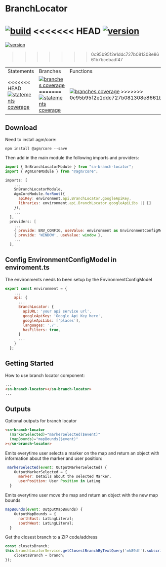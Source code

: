 # BranchLocator

<a href="https://nexus.devops.blue4sky.com/" rel="nofollow"><img id="Build" src="https://img.shields.io/badge/Build-OK-green.svg" alt="build"></a>
<<<<<<< HEAD
<a href="https://nexus.devops.blue4sky.com/" rel="nofollow"><img id="Version" src="https://img.shields.io/badge/Version-1.0.16-green.svg" alt="version"></a>
=======
<a href="https://nexus.devops.blue4sky.com/" rel="nofollow"><img id="Version" src="https://img.shields.io/badge/Version-1.0.11-green.svg" alt="version"></a>
>>>>>>> 0c95b95f2e1ddc727b081308e8661b7bcebadf47

<table id="Coverage">
<tr><td>Statements</td><td>Branches</td><td>Functions</td><td>Lines</td></tr>
<tr>
<td>
<<<<<<< HEAD
<a href="https://nexus.devops.blue4sky.com/" rel="nofollow"><img id="Statements" src="https://img.shields.io/badge/Coverage-92.35%25-green.svg" alt="statements coverage"></a>
</td>
<td>
<a href="https://nexus.devops.blue4sky.com/" rel="nofollow"><img id="Branches" src="https://img.shields.io/badge/Coverage-81.17%25-green.svg" alt="branches coverage"></a>
=======
<a href="https://nexus.devops.blue4sky.com/" rel="nofollow"><img id="Statements" src="https://img.shields.io/badge/Coverage-92.14%25-green.svg" alt="statements coverage"></a>
</td>
<td>
<a href="https://nexus.devops.blue4sky.com/" rel="nofollow"><img id="Branches" src="https://img.shields.io/badge/Coverage-79.45%25-green.svg" alt="branches coverage"></a>
>>>>>>> 0c95b95f2e1ddc727b081308e8661b7bcebadf47
</td>
<td>
<a href="https://nexus.devops.blue4sky.com/" rel="nofollow"><img id="Functions" src="https://img.shields.io/badge/Coverage-85.82%25-green.svg" alt="functions coverage"></a>
</td>
<td>
<<<<<<< HEAD
<a href="https://nexus.devops.blue4sky.com/" rel="nofollow"><img id="Lines" src="https://img.shields.io/badge/Coverage-92.2%25-green.svg" alt="lines coverage"></a>
=======
<a href="https://nexus.devops.blue4sky.com/" rel="nofollow"><img id="Lines" src="https://img.shields.io/badge/Coverage-91.65%25-green.svg" alt="lines coverage"></a>
>>>>>>> 0c95b95f2e1ddc727b081308e8661b7bcebadf47
</td>
</tr>
</table>

## Download

Need to install agm/core:

```npm
npm install @agm/core --save
```

Then add in the main module the following imports and providers:

```typescript
import { SnBranchLocatorModule } from "sn-branch-locator";
import { AgmCoreModule } from "@agm/core";
```

```js
imports: [
    ...
    SnBranchLocatorModule,
    AgmCoreModule.forRoot({
      apiKey: environment.api.BranchLocator.googleApiKey,
      libraries: environment.api.BranchLocator.googleApiLibs || []
    }),
    ...
  ],
  providers: [
    ...
    { provide: ENV_CONFIG, useValue: environment as EnvironmentConfigModel },
    { provide: 'WINDOW', useValue: window },
    ...
  ],
```

## Config EnvironmentConfigModel in enviroment.ts

The environments needs to been setup by the EnvironmentConfigModel

```js
export const environment = {
    ...
    api: {
      ...
      BranchLocator: {
        apiURL: 'your api service url',
        googleApiKey: 'Google Api Key here',
        googleApiLibs: ['places'],
        languages: './',
        hasFilters: true,
      }
      ...
    }
  };
```

## Getting Started

How to use branch locator component:

```html
...
<sn-branch-locator></sn-branch-locator>
...
```

## Outputs

Optional outputs for branch locator

```html
<sn-branch-locator
  (markerSelected)="markerSelected($event)"
  (mapBounds)="mapBounds($event)"
></sn-branch-locator>
```

Emits everytime user selects a marker on the map and return an object with information about the
marker and user position:

```js
 markerSelected(event: OutputMarkerSelected) {
    OutputMarkerSelected = {
      marker: Details about the selected Marker,
      userPosition: User Position in LatLng
  }
```

Emits everytime user move the map and return an object with the new map bounds

```js
mapBounds(event: OutputMapBounds) {
    OutputMapBounds = {
      northEast: LatLngLiteral;
      southWest: LatLngLiteral;
  }
```

Get the closest branch to a ZIP code/address

```js
const closetsBranch;
this.branchLocatorService.getClosestBranchByTextQuery('mk89df').subscribe(branch => {
    closetsBranch = branch;
});
```

